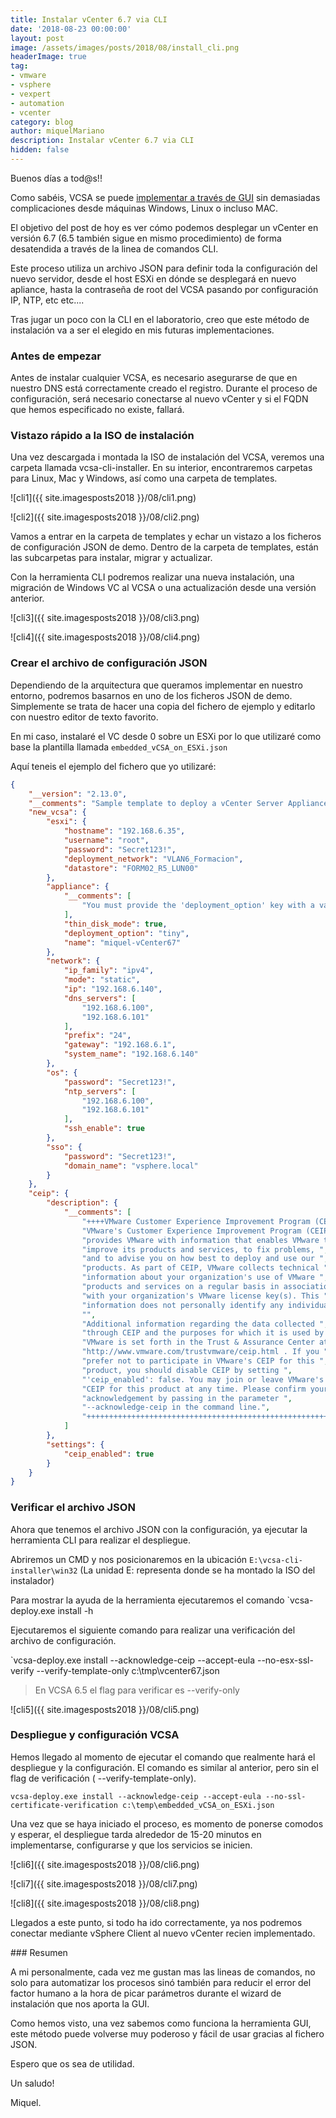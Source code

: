 ```yaml
---
title: Instalar vCenter 6.7 via CLI
date: '2018-08-23 00:00:00'
layout: post
image: /assets/images/posts/2018/08/install_cli.png
headerImage: true
tag:
- vmware
- vsphere
- vexpert
- automation
- vcenter
category: blog
author: miquelMariano
description: Instalar vCenter 6.7 via CLI
hidden: false
---
```


Buenos días a tod@s!!

Como sabéis, VCSA se puede [implementar a través de GUI](https://miquelmariano.github.io/2017/07/ncoratutorial-install-vcsa/) sin demasiadas complicaciones desde máquinas Windows, Linux o incluso MAC.

El objetivo del post de hoy es ver cómo podemos desplegar un vCenter en versión 6.7 (6.5 también sigue en mismo procedimiento) de forma desatendida a través de la linea de comandos CLI.

Este proceso utiliza un archivo JSON para definir toda la configuración del nuevo servidor, desde el host ESXi en dónde se desplegará en nuevo apliance, hasta la contraseña de root del VCSA pasando por configuración IP, NTP, etc etc....

Tras jugar un poco con la CLI en el laboratorio, creo que este método de instalación va a ser el elegido en mis futuras implementaciones.

### Antes de empezar

Antes de instalar cualquier VCSA, es necesario asegurarse de que en nuestro DNS está correctamente creado el registro. Durante el proceso de configuración, será necesario conectarse al nuevo vCenter y si el FQDN que hemos especificado no existe, fallará.

### Vistazo rápido a la ISO de instalación

Una vez descargada i montada la ISO de instalación del VCSA, veremos una carpeta llamada vcsa-cli-installer. En su interior, encontraremos carpetas para Linux, Mac y Windows, así como una carpeta de templates.

![cli1]({{ site.imagesposts2018 }}/08/cli1.png)

![cli2]({{ site.imagesposts2018 }}/08/cli2.png)

Vamos a entrar en la carpeta de templates y echar un vistazo a los ficheros de configuración JSON de demo. Dentro de la carpeta de templates, están las subcarpetas para instalar, migrar y actualizar. 

Con la herramienta CLI podremos realizar una nueva instalación, una migración de Windows VC al VCSA o una actualización desde una versión anterior. 

![cli3]({{ site.imagesposts2018 }}/08/cli3.png)

![cli4]({{ site.imagesposts2018 }}/08/cli4.png)

### Crear el archivo de configuración JSON

Dependiendo de la arquitectura que queramos implementar en nuestro entorno, podremos basarnos en uno de los ficheros JSON de demo. Simplemente se trata de hacer una copia del fichero de ejemplo y editarlo con nuestro editor de texto favorito.

En mi caso, instalaré el VC desde 0 sobre un ESXi por lo que utilizaré como base la plantilla llamada `embedded_vCSA_on_ESXi.json` 

Aquí teneis el ejemplo del fichero que yo utilizaré:

```json
{
    "__version": "2.13.0",
    "__comments": "Sample template to deploy a vCenter Server Appliance with an embedded Platform Services Controller on an ESXi host.",
    "new_vcsa": {
        "esxi": {
            "hostname": "192.168.6.35",
            "username": "root",
            "password": "Secret123!",
            "deployment_network": "VLAN6_Formacion",
            "datastore": "FORM02_R5_LUN00"
        },
        "appliance": {
            "__comments": [
                "You must provide the 'deployment_option' key with a value, which will affect the VCSA's configuration parameters, such as the VCSA's number of vCPUs, the memory size, the storage size, and the maximum numbers of ESXi hosts and VMs which can be managed. For a list of acceptable values, run the supported deployment sizes help, i.e. vcsa-deploy --supported-deployment-sizes"
            ],
            "thin_disk_mode": true,
            "deployment_option": "tiny",
            "name": "miquel-vCenter67"
        },
        "network": {
            "ip_family": "ipv4",
            "mode": "static",
            "ip": "192.168.6.140",
            "dns_servers": [
                "192.168.6.100",
                "192.168.6.101"
            ],
            "prefix": "24",
            "gateway": "192.168.6.1",
            "system_name": "192.168.6.140"
        },
        "os": {
            "password": "Secret123!",
            "ntp_servers": [
                "192.168.6.100",
                "192.168.6.101"
            ],
            "ssh_enable": true
        },
        "sso": {
            "password": "Secret123!",
            "domain_name": "vsphere.local"
        }
    },
    "ceip": {
        "description": {
            "__comments": [
                "++++VMware Customer Experience Improvement Program (CEIP)++++",
                "VMware's Customer Experience Improvement Program (CEIP) ",
                "provides VMware with information that enables VMware to ",
                "improve its products and services, to fix problems, ",
                "and to advise you on how best to deploy and use our ",
                "products. As part of CEIP, VMware collects technical ",
                "information about your organization's use of VMware ",
                "products and services on a regular basis in association ",
                "with your organization's VMware license key(s). This ",
                "information does not personally identify any individual. ",
                "",
                "Additional information regarding the data collected ",
                "through CEIP and the purposes for which it is used by ",
                "VMware is set forth in the Trust & Assurance Center at ",
                "http://www.vmware.com/trustvmware/ceip.html . If you ",
                "prefer not to participate in VMware's CEIP for this ",
                "product, you should disable CEIP by setting ",
                "'ceip_enabled': false. You may join or leave VMware's ",
                "CEIP for this product at any time. Please confirm your ",
                "acknowledgement by passing in the parameter ",
                "--acknowledge-ceip in the command line.",
                "++++++++++++++++++++++++++++++++++++++++++++++++++++++++++++++"
            ]
        },
        "settings": {
            "ceip_enabled": true
        }
    }
}
```

### Verificar el archivo JSON

Ahora que tenemos el archivo JSON con la configuración, ya ejecutar la herramienta CLI para realizar el despliegue.

Abriremos un CMD y nos posicionaremos en la ubicación `E:\vcsa-cli-installer\win32` (La unidad E: representa donde se ha montado la ISO del instalador)

Para mostrar la ayuda de la herramienta ejecutaremos el comando `vcsa-deploy.exe install -h

Ejecutaremos el siguiente comando para realizar una verificación del archivo de configuración. 

`vcsa-deploy.exe install --acknowledge-ceip --accept-eula --no-esx-ssl-verify --verify-template-only c:\tmp\vcenter67.json

> En VCSA 6.5 el flag para verificar es --verify-only

![cli5]({{ site.imagesposts2018 }}/08/cli5.png)

### Despliegue y configuración VCSA

Hemos llegado al momento de ejecutar el comando que realmente hará el despliegue y la configuración. El comando es similar al anterior, pero sin el flag de verificación ( --verify-template-only).

`vcsa-deploy.exe install --acknowledge-ceip --accept-eula --no-ssl-certificate-verification c:\temp\embedded_vCSA_on_ESXi.json`

Una vez que se haya iniciado el proceso, es momento de ponerse comodos y esperar, el despliegue tarda alrededor de 15-20 minutos en implementarse, configurarse y que los servicios se inicien.

![cli6]({{ site.imagesposts2018 }}/08/cli6.png)

![cli7]({{ site.imagesposts2018 }}/08/cli7.png)

![cli8]({{ site.imagesposts2018 }}/08/cli8.png)

Llegados a este punto, si todo ha ido correctamente, ya nos podremos conectar mediante vSphere Client al nuevo vCenter recien implementado.

### Resumen

A mi personalmente, cada vez me gustan mas las lineas de comandos, no solo para automatizar los procesos sinó también para reducir el error del factor humano a la hora de picar parámetros durante el wizard de instalación que nos aporta la GUI.

Como hemos visto, una vez sabemos como funciona la herramienta GUI, este método puede volverse muy poderoso y fácil de usar gracias al fichero JSON.

Espero que os sea de utilidad.

Un saludo!

Miquel.




